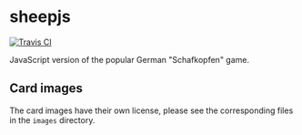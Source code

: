 # sheepjs

[![Travis CI](https://travis-ci.org/haraldF/sheepjs.svg?branch=master)](https://travis-ci.org/haraldF/sheepjs)

JavaScript version of the popular German "Schafkopfen" game.

## Card images

The card images have their own license, please see the corresponding files in the `images` directory.
